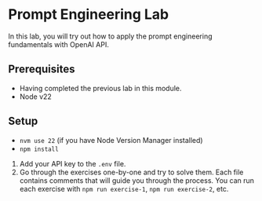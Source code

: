 # Prompt Engineering Lab

In this lab, you will try out how to apply the prompt engineering fundamentals with OpenAI API.

## Prerequisites

- Having completed the previous lab in this module.
- Node v22

## Setup

- `nvm use 22` (if you have Node Version Manager installed)
- `npm install`

1. Add your API key to the `.env` file.
2. Go through the exercises one-by-one and try to solve them. Each file contains comments that will guide you through the process.
    You can run each exercise with `npm run exercise-1`, `npm run exercise-2`, etc.
